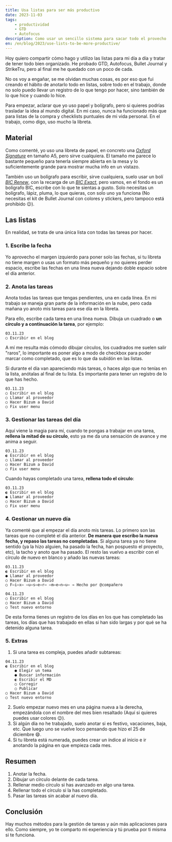```yaml
---
title: Usa listas para ser más productivo
date: 2023-11-03
tags:
    - productividad
    - GTD
    - Autofocus
description: Como usar un sencillo sistema para sacar todo el provecho a las listas.
en: /en/blog/2023/use-lists-to-be-more-productive/
---
```


Hoy quiero compartir cómo hago y utilizo las listas para mi día a día y tratar de tener todo bien organizado. He probado GTD, Autofocus, Bullet Journal y StrikeTru, pero al final me he quedado con un poco de cada.

No os voy a engañar, se me olvidan muchas cosas, es por eso que fui creando el hábito de anotarlo todo en listas, sobre todo en el trabajo, donde no solo puedo llevar un registro de lo que tengo por hacer, sino también de lo que hice y cuando lo hice.

Para empezar, aclarar que yo uso papel y bolígrafo, pero si quieres podrías trasladar la idea al mundo digital. En mi caso, nunca ha funcionado más que para listas de la compra y checklists puntuales de mi vida personal. En el trabajo, como digo, uso mucho la libreta.

## Material

Como comenté, yo uso una libreta de papel, en concreto una *[Oxford Signature](https://www.amazon.es/Oxford-Signature-Cuaderno-Extradura-Cosida/dp/B0B2PT59M8/)* en tamaño A5, pero sirve cualquiera. El tamaño me parece lo bastante pequeño para tenerla siempre abierta en la mesa y lo suficientemente grande para mostrar mucha info en un vistazo.

También uso un bolígrafo para escribir, sirve cualquiera, suelo usar un bolí *[BIC Renew](https://www.amazon.es/Bol%C3%ADgrafo-recargable-cristal-RE-NEW-recambios/dp/B001C6Q6AO)*, con la recarga de un *[BIC Exact](https://www.amazon.es/BIC-Cristal-Exact-Bol%C3%ADgrafos-Punta/dp/B083FVNWDN)*, pero vamos, en el fondo es un bolígrafo BIC, escribe con lo que te sientas a gusto. Solo necesitas un bolígrafo, lápiz, pluma, lo que quieras, con solo uno ya funciona (No necesitas el kit de Bullet Journal con colores y stickers, pero tampoco está prohibido 😉).

## Las listas

En realidad, se trata de una única lista con todas las tareas por hacer.

### 1. Escribe la fecha

Yo aprovecho el margen izquierdo para poner solo las fechas, si tu libreta no tiene margen o usas un formato más pequeño y no quieres perder espacio, escribe las fechas en una línea nueva dejando doble espacio sobre el día anterior.

### 2. Anota las tareas

Anota todas las tareas que tengas pendientes, una en cada línea. En mi trabajo se maneja gran parte de la información en la nube, pero cada mañana yo anoto mis tareas para ese día en la libreta.

Para ello, escribe cada tarea en una línea nueva. Dibuja un cuadrado o **un círculo y a continuación la tarea**, por ejemplo:

```
03.11.23
○ Escribir en el blog
```

A mí me resulta más cómodo dibujar círculos, los cuadrados me suelen salir "raros", lo importante es poner algo a modo de checkbox para poder marcar como completado, que es lo que da subidón en las listas.

Si durante el día van apareciendo más tareas, o haces algo que no tenías en la lista, anótalas al final de tu lista. Es importante para tener un registro de lo que has hecho.

```
03.11.23
○ Escribir en el blog
○ Llamar al proveedor
○ Hacer Bizum a David
○ Fix user menu
```

### 3. Gestionar las tareas del día

Aquí viene la magia para mí, cuando te pongas a trabajar en una tarea, **rellena la mitad de su círculo**, esto ya me da una sensación de avance y me anima a seguir.

```
03.11.23
◐ Escribir en el blog
○ Llamar al proveedor
○ Hacer Bizum a David
○ Fix user menu
```

Cuando hayas completado una tarea, **rellena todo el círculo**:

```
03.11.23
◐ Escribir en el blog
● Llamar al proveedor
○ Hacer Bizum a David
○ Fix user menu
```

### 4. Gestionar un nuevo día

Ya comenté que al empezar el día anoto mis tareas. Lo primero son las tareas que no completé el día anterior. **De manera que escribo la nueva fecha, y repaso las tareas no completadas**. Si alguna tarea ya no tiene sentido (ya la hizo alguien, ha pasado la fecha, han pospuesto el proyecto, etc), la tacho y anoto que ha pasado. El resto las vuelvo a escribir con el círculo de nuevo en blanco y añado las nuevas tareas:

```
03.11.23
◐ Escribir en el blog
● Llamar al proveedor
○ Hacer Bizum a David
○ F̶i̶x̶ ̶u̶s̶e̶r̶ ̶m̶e̶n̶u̶ → Hecho por @compañero

04.11.23
○ Escribir en el blog
○ Hacer Bizum a David
○ Test nuevo entorno
```

De esta forma tienes un registro de los días en los que has completado las tareas, los días que has trabajado en ellas si han sido largas y por qué se ha detenido alguna tarea.

### 5. Extras

1. Si una tarea es compleja, puedes añadir subtareas:

```
04.11.23
◐ Escribir en el blog
    ● Elegir un tema
    ● Buscar información
    ◐ Escribir el MD
    ○ Corregir
    ○ Publicar
○ Hacer Bizum a David
○ Test nuevo entorno
```

2. Suelo empezar nuevo mes en una página nueva a la derecha, empezándola con el nombre del mes bien resaltado (Aquí si quieres puedes usar colores 😉).
3. Si algún día no he trabajado, suelo anotar si es festivo, vacaciones, baja, etc. Que luego uno se vuelve loco pensando que hizo el 25 de diciembre 😄.
4. Si tu libreta está numerada, puedes crear un índice al inicio e ir anotando la página en que empieza cada mes.

## Resumen

1. Anotar la fecha.
2. Dibujar un círculo delante de cada tarea.
3. Rellenar medio círculo si has avanzado en algo una tarea.
4. Rellenar todo el círculo si la has completado.
5. Pasar las tareas sin acabar al nuevo día.

## Conclusión

Hay muchos métodos para la gestión de tareas y aún más aplicaciones para ello. Como siempre, yo te comparto mi experiencia y tú prueba por ti misma si te funciona.
